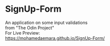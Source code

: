 # SignUp-Form
An application on some input validations  \
from "The Odin Project"  \
For Live Preview:  \
https://mohamedaemara.github.io/SignUp-Form/


